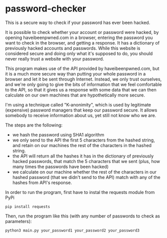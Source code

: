 # password-checker
This is a secure way to check if your password has ever been hacked.

It is possible to check whether your account or password were hacked, by opening haveibeenpwned.com in a browser, entering the password you want to check in the browser, and getting a response. It has a dictionary of previously hacked accounts and passwords. While this website is considered secure and doing only what it's supposed to do, you should never really trust a website with your password.

This program makes use of the API provided by haveibeenpwned.com, but it is a much more secure way than putting your whole password in a browser and let it be sent through Internet. Instead, we only trust ourselves, and we're only going to give the bits of information that we feel comfortable to the API, so that it gives us a response with some data that we can then calculate on our own machines that are hypothetically more secure.

I'm using a technique called "K-anonimity", which is used by legitimate (expensive) password managers that keep our password secure.
It allows somebody to receive information about us, yet still not know who we are.

The steps are the following:
- we hash the password using SHA1 algorithm
- we only send to the API the first 5 characters from the hashed string, and retain on our machines the rest of the characters in the hashed string.
- the API will return all the hashes it has in the dictionary of previously hacked passwords, that match the 5 characters that we sent (plus, how many times the passwords have been hacked)
- we calculate on our machine whether the rest of the characters in our hashed password (that we didn't send to the API) match with any of the hashes from API's response.

In order to run the program, first have to instal the requests module from PyPi

```
pip install requests
```

Then, run the program like this (with any number of passwords to check as parameters):

```
python3 main.py your_password1 your_password2 your_password3 
